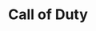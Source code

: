 ---
ee_id: '4379'
site: '1'
type: '2'
url: 2017-001-call-of-duty
title: Call of Duty
year: '2017'
display_year: '2017'
medium: Foam pool noodles, power strip, LED USB cable, USB wristband, Call of Duty
  wristband, wire wraps, wire organizers, socks
dims: Dimensions variable
pitch: Webmaster pool noodle.&nbsp;
ps: The work that started the trade that started Olia&nbsp;
live_url:
related:
youtube:
related_code:
imgs: call-of-duty-2017-001-full-database-er-1-1749.jpg
subheading:
download:
add_credit:
add_credits:
commission:
layout: things-i-made
---